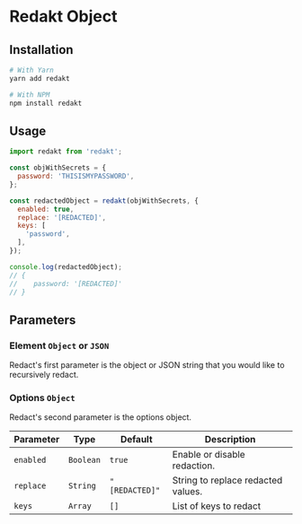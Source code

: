 # Redakt Object

## Installation
```bash
# With Yarn
yarn add redakt

# With NPM 
npm install redakt
```

## Usage
```js
import redakt from 'redakt';

const objWithSecrets = {
  password: 'THISISMYPASSWORD',
};

const redactedObject = redakt(objWithSecrets, {
  enabled: true,
  replace: '[REDACTED]',
  keys: [
    'password',
  ],
});

console.log(redactedObject);
// {
//    password: '[REDACTED]'
// }
```

## Parameters

### Element `Object` or `JSON`
Redact's first parameter is the object or JSON string that you would like to recursively redact.

### Options `Object`
Redact's second parameter is the options object.

| Parameter  | Type | Default | Description |
|---|---|---|---|
| `enabled`  | `Boolean` | `true` | Enable or disable redaction. |
| `replace` | `String` | `"[REDACTED]"` | String to replace redacted values. |
| `keys` | `Array` | `[]` | List of keys to redact |
